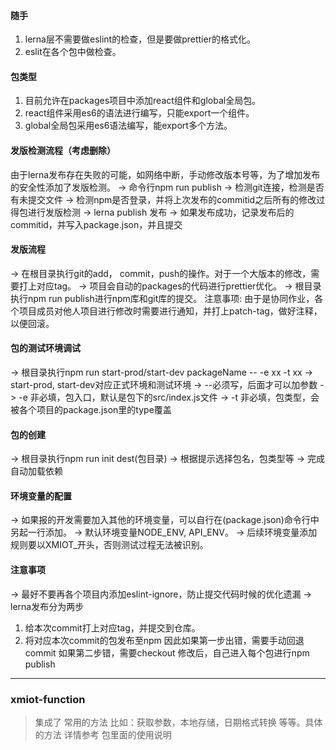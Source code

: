 #### 随手
1. lerna层不需要做eslint的检查，但是要做prettier的格式化。
2. eslit在各个包中做检查。

#### 包类型
1. 目前允许在packages项目中添加react组件和global全局包。
2. react组件采用es6的语法进行编写，只能export一个组件。
3. global全局包采用es6语法编写，能export多个方法。

#### 发版检测流程（考虑删除）
由于lerna发布存在失败的可能，如网络中断，手动修改版本号等，为了增加发布的安全性添加了发版检测。
-> 命令行npm run publish
-> 检测git连接，检测是否有未提交文件
-> 检测npm是否登录，并将上次发布的commitid之后所有的修改过得包进行发版检测
-> lerna publish 发布
-> 如果发布成功，记录发布后的commitid，并写入package.json，并且提交

#### 发版流程
-> 在根目录执行git的add， commit，push的操作。对于一个大版本的修改，需要打上对应tag。
-> 项目会自动的packages的代码进行prettier优化。
-> 根目录执行npm run publish进行npm库和git库的提交。
注意事项: 由于是协同作业，各个项目成员对他人项目进行修改时需要进行通知，并打上patch-tag，做好注释，以便回滚。

#### 包的测试环境调试
-> 根目录执行npm run start-prod/start-dev packageName -- -e xx -t xx
-> start-prod, start-dev对应正式环境和测试环境
-> --必须写，后面才可以加参数
-> -e 非必填，包入口，默认是包下的src/index.js文件
-> -t 非必填，包类型，会被各个项目的package.json里的type覆盖 

#### 包的创建
-> 根目录执行npm run init dest(包目录)
-> 根据提示选择包名，包类型等
-> 完成自动加载依赖

#### 环境变量的配置
-> 如果报的开发需要加入其他的环境变量，可以自行在(package.json)命令行中另起一行添加。
-> 默认环境变量NODE_ENV, API_ENV。
-> 后续环境变量添加规则要以XMIOT_开头，否则测试过程无法被识别。

#### 注意事项
-> 最好不要再各个项目内添加eslint-ignore，防止提交代码时候的优化遗漏
-> lerna发布分为两步
  1. 给本次commit打上对应tag，并提交到仓库。
  2. 将对应本次commit的包发布至npm
  因此如果第一步出错，需要手动回退commit
  如果第二步错，需要checkout 修改后，自己进入每个包进行npm publish

---
### xmiot-function 
> 集成了 常用的方法 比如：获取参数，本地存储，日期格式转换 等等。具体的方法 详情参考 包里面的使用说明
